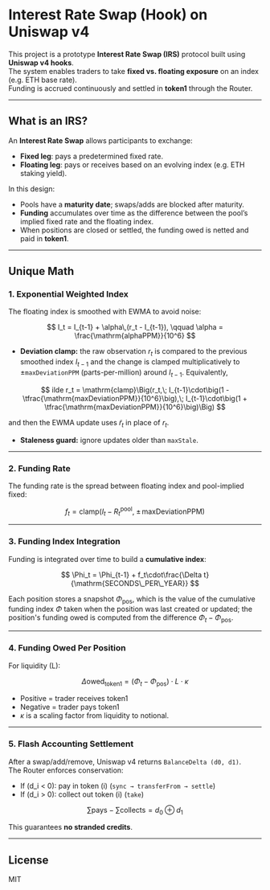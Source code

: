 # Interest Rate Swap (Hook) on Uniswap v4

This project is a prototype **Interest Rate Swap (IRS)** protocol built using **Uniswap v4 hooks**.  
The system enables traders to take **fixed vs. floating exposure** on an index (e.g. ETH base rate).  
Funding is accrued continuously and settled in **token1** through the Router.

---

## What is an IRS?

An **Interest Rate Swap** allows participants to exchange:

- **Fixed leg**: pays a predetermined fixed rate.  
- **Floating leg**: pays or receives based on an evolving index (e.g. ETH staking yield).  

In this design:

- Pools have a **maturity date**; swaps/adds are blocked after maturity.  
- **Funding** accumulates over time as the difference between the pool’s implied fixed rate and the floating index.  
- When positions are closed or settled, the funding owed is netted and paid in **token1**.  

---

## Unique Math

### 1. Exponential Weighted Index

The floating index is smoothed with EWMA to avoid noise:

$$
I_t = I_{t-1} + \alpha\,(r_t - I_{t-1}), \qquad \alpha = \frac{\mathrm{alphaPPM}}{10^6}
$$

- **Deviation clamp:** the raw observation $r_t$ is compared to the previous smoothed index $I_{t-1}$ and the change is clamped multiplicatively to ±`maxDeviationPPM` (parts-per-million) around $I_{t-1}$. Equivalently,

$$
 ilde r_t = \mathrm{clamp}\Big(r_t,\; I_{t-1}\cdot\big(1 - \tfrac{\mathrm{maxDeviationPPM}}{10^6}\big),\; I_{t-1}\cdot\big(1 + \tfrac{\mathrm{maxDeviationPPM}}{10^6}\big)\Big)
$$

and then the EWMA update uses $\tilde r_t$ in place of $r_t$.

- **Staleness guard:** ignore updates older than `maxStale`.

---

### 2. Funding Rate

The funding rate is the spread between floating index and pool-implied fixed:

$$
f_t = \mathrm{clamp}\big(I_t - R^{\mathrm{pool}}_t,\; \pm\,\mathrm{maxDeviationPPM}\big)
$$

---

### 3. Funding Index Integration

Funding is integrated over time to build a **cumulative index**:

$$
\Phi_t = \Phi_{t-1} + f_t\cdot\frac{\Delta t}{\mathrm{SECONDS\_PER\_YEAR}}
$$

Each position stores a snapshot $\Phi_{\mathrm{pos}}$, which is the value of the cumulative funding index $\Phi$ taken when the position was last created or updated; the position's funding owed is computed from the difference $\Phi_t - \Phi_{\mathrm{pos}}$.

---

### 4. Funding Owed Per Position

For liquidity \(L\):

$$
\Delta\mathrm{owed}_{\mathrm{token1}} = (\Phi_t - \Phi_{\mathrm{pos}})\cdot L\cdot \kappa
$$

- Positive = trader receives token1  
- Negative = trader pays token1  
- $\kappa$ is a scaling factor from liquidity to notional.

---

### 5. Flash Accounting Settlement

After a swap/add/remove, Uniswap v4 returns `BalanceDelta (d0, d1)`.  
The Router enforces conservation:

- If \(d_i < 0\): pay in token \(i\) (`sync → transferFrom → settle`)
- If \(d_i > 0\): collect out token \(i\) (`take`)

$$
\sum\mathrm{pays} - \sum\mathrm{collects} = d_0 \oplus d_1
$$

This guarantees **no stranded credits**.

---

## License

MIT

